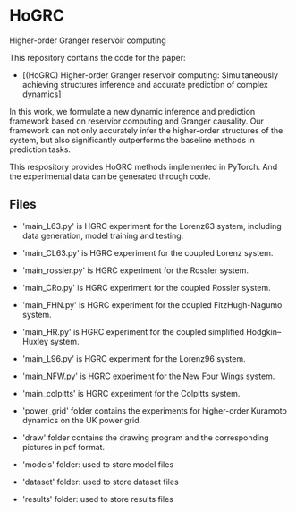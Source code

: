 # HoGRC
Higher-order Granger reservoir computing

This repository contains the code for the paper:
- [(HoGRC) Higher-order Granger reservoir computing: Simultaneously achieving structures inference and accurate prediction of complex dynamics]

In this work, we formulate a new dynamic inference and prediction framework based on reservior computing and Granger causality. 
Our framework can not only accurately infer the higher-order structures of the system, but also significantly outperforms the baseline methods in prediction tasks. 

This respository provides HoGRC methods implemented in PyTorch. And the experimental data can be generated through code.

## Files
- 'main_L63.py' is HGRC experiment for the Lorenz63 system, including data generation, model training and testing.
- 'main_CL63.py' is HGRC experiment for the coupled Lorenz system.
- 'main_rossler.py' is HGRC experiment for the Rossler system.
- 'main_CRo.py' is HGRC experiment for the coupled Rossler system.
- 'main_FHN.py' is HGRC experiment for the coupled FitzHugh-Nagumo system.
- 'main_HR.py' is HGRC experiment for the coupled simplified Hodgkin–Huxley system.
- 'main_L96.py' is HGRC experiment for the Lorenz96 system.
- 'main_NFW.py' is HGRC experiment for the New Four Wings system.
- 'main_colpitts' is HGRC experiment for the Colpitts system.

- 'power_grid' folder contains the experiments for higher-order Kuramoto dynamics on the UK power grid.
- 'draw' folder contains the drawing program and the corresponding pictures in pdf format.

- 'models' folder: used to store model files
- 'dataset' folder: used to store dataset files
- 'results' folder: used to store results files
